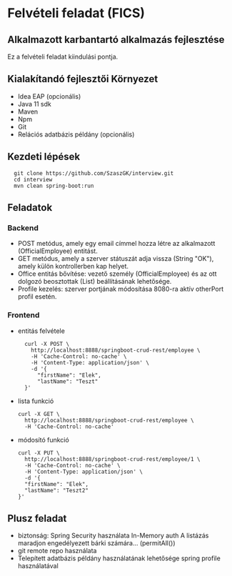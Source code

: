 # Felvételi feladat (FICS)
## Alkalmazott karbantartó alkalmazás fejlesztése
Ez a felvételi feladat kiindulási pontja.

## Kialakítandó fejlesztői Környezet
* Idea EAP (opcionális)
* Java 11 sdk
* Maven
* Npm
* Git
* Relációs adatbázis példány (opcionális)

## Kezdeti lépések
```shell script
  git clone https://github.com/SzaszGK/interview.git
  cd interview
  mvn clean spring-boot:run
``` 

## Feladatok
### Backend
* POST metódus, amely egy email címmel hozza létre az alkalmazott (OfficialEmployee) entitást.
* GET metódus, amely a szerver státuszát adja vissza (String "OK"), amely külön kontrollerben kap helyet.
* Office entitás bővítése: vezető személy (OfficialEmployee) és az ott dolgozó beosztottak (List<OfficialEmployee>) beállításának lehetősége.
* Profile kezelés: szerver portjának módosítása 8080-ra aktív otherPort profil esetén.
### Frontend
* entitás felvétele    
  ```shell script
    curl -X POST \
      http://localhost:8888/springboot-crud-rest/employee \
      -H 'Cache-Control: no-cache' \
      -H 'Content-Type: application/json' \
      -d '{
    	"firstName": "Elek",
    	"lastName": "Teszt"
    }'
  ```
* lista funkció
  ```shell script
  curl -X GET \
    http://localhost:8888/springboot-crud-rest/employee \
    -H 'Cache-Control: no-cache' 
  ```
* módosító funkció
  ```shell script
  curl -X PUT \
    http://localhost:8888/springboot-crud-rest/employee/1 \
    -H 'Cache-Control: no-cache' \
    -H 'Content-Type: application/json' \
    -d '{
  	"firstName": "Elek",
  	"lastName": "Teszt2"
  }'
  ```

## Plusz feladat
* biztonság: Spring Security használata In-Memory auth
    A listázás maradjon engedélyezett bárki számára... (permitAll())
* git remote repo használata
* Telepített adatbázis példány használatának lehetősége spring profile használatával

